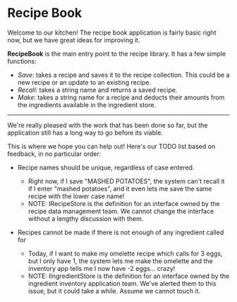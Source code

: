 # Recipe Book

Welcome to our kitchen! 
The recipe book application is fairly basic right now, but we have great ideas for improving it.

**RecipeBook** is the main entry point to the recipe library. It has a few simple functions:
- *Save*: takes a recipe and saves it to the recipe collection.
This could be a new recipe or an update to an existing recipe.
- *Recall*: takes a string name and returns a saved recipe.
- *Make*: takes a string name for a recipe and deducts their amounts from the ingredients available in the ingredient store.
***
We're really pleased with the work that has been done so far, but the application still has a long way to go before its viable.

This is where we hope you can help out! Here's our TODO list based on feedback, in no particular order:

* Recipe names should be unique, regardless of case entered.
  * Right now, if I save "MASHED POTATOES", the system can't recall it if I enter "mashed potatoes", and it even lets me save the same recipe with the lower case name!
  * NOTE: IRecipeStore is the definition for an interface owned by the recipe data management team. We cannot change the interface without a lengthy discussion with them.  

* Recipes cannot be made if there is not enough of any ingredient called for 
  * Today, if I want to make my omelette recipe which calls for 3 eggs, but I only have 1, the system lets me make the omelette and the inventory app tells me I now have -2 eggs... crazy!
  * NOTE: IIngredientStore is the definition for an interface owned by the ingredient inventory application team. We've alerted them to this issue, but it could take a while. Assume we cannot touch it.